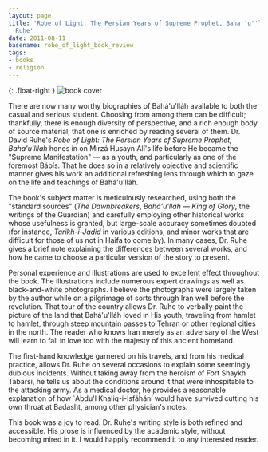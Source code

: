 ```yaml
---
layout: page
title: 'Robe of Light: The Persian Years of Supreme Prophet, Baha''u''lllah, by David
  Ruhe'
date: 2011-08-11
basename: robe_of_light_book_review
tags:
- books
- religion
---
```


{: .float-right }
![book cover](http://photo.goodreads.com/books/1178904270m/851669.jpg)

There are now many worthy biographies of Bah&aacute;'u'll&aacute;h available to
both the casual and serious student. Choosing from among them can be difficult;
thankfully, there is enough diversity of perspective, and a rich enough body of
source material, that one is enriched by reading several of them. Dr. David
Ruhe's _Robe of Light: The Persian Years of Supreme Prophet, Baha'u'lllah_ hones
in on M&iacute;rz&aacute; Husayn Al&iacute;'s life before He became the "Supreme
Manifestation" &mdash; as a youth, and particularly as one of the foremost
B&aacute;b&iacute;s. That he does so in a relatively objective and scientific
manner gives his work an additional refreshing lens through which to gaze on the
life and teachings of Bah&aacute;'u'll&aacute;h.

<!--more-->

The book's subject matter is meticulously researched, using both the "standard
sources" (_The Dawnbreakers_, _Bah&aacute;'u'll&aacute;h &mdash; King of Glory_,
the writings of the Guardian) and carefully employing other historical works
whose usefulness is granted, but large-scale accuracy sometimes doubted (for
instance, _Tarikh-i-Jadid_ in various editions, and minor works that are
difficult for those of us not in Haifa to come by). In many cases, Dr. Ruhe
gives a brief note explaining the differences between several works, and how he
came to choose a particular version of the story to present.

Personal experience and illustrations are used to excellent effect throughout
the book. The illustrations include numerous expert drawings as well as
black-and-white photographs. I believe the photographs were largely taken by the
author while on a pilgrimage of sorts through Iran well before the revolution.
That tour of the country allows Dr. Ruhe to verbally paint the picture of the
land that Bah&aacute;'u'll&aacute;h loved in His youth, traveling from hamlet to
hamlet, through steep mountain passes to Tehran or other regional cities in the
north. The reader who knows Iran merely as an adversary of the West will learn
to fall in love too with the majesty of this ancient homeland.

The first-hand knowledge garnered on his travels, and from his medical practice,
allows Dr. Ruhe on several occasions to explain some seemingly dubious
incidents. Without taking away from the heroism of Fort Shaykh Tabarsi, he tells
us about the conditions around it that were inhospitable to the attacking army.
As a medical doctor, he provides a reasonable explanation of how `Abdu'l
Khaliq-i-Isf&aacute;h&aacute;n&iacute; would have survived cutting his own
throat at Badasht, among other physician's notes.

This book was a joy to read. Dr. Ruhe's writing style is both refined and
accessible. His prose is influenced by the academic style, without becoming
mired in it. I would happily recommend it to any interested reader.
